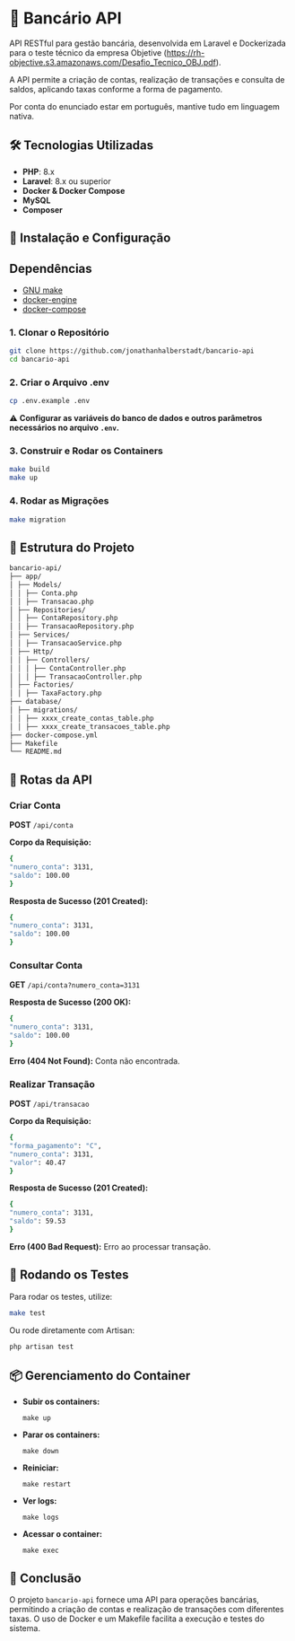 
# 📌 Bancário API

API RESTful para gestão bancária, desenvolvida em Laravel e Dockerizada para o teste técnico da empresa Objetive (https://rh-objective.s3.amazonaws.com/Desafio_Tecnico_OBJ.pdf).

A API permite a criação de contas, realização de transações e consulta de saldos, aplicando taxas conforme a forma de pagamento.

Por conta do enunciado estar em português, mantive tudo em linguagem nativa.

## 🛠 Tecnologias Utilizadas

- **PHP**: 8.x
- **Laravel**: 8.x ou superior
- **Docker & Docker Compose**
- **MySQL**
- **Composer**

## 🚀 Instalação e Configuração

## Dependências

- [GNU make](https://www.gnu.org/software/make/)
- [docker-engine](https://docs.docker.com/engine/installation/linux/docker-ce/ubuntu/)
- [docker-compose](https://docs.docker.com/compose/install/)

### 1. Clonar o Repositório
```bash
git clone https://github.com/jonathanhalberstadt/bancario-api
cd bancario-api
```


### 2. Criar o Arquivo .env
```bash
cp .env.example .env
```

⚠️ **Configurar as variáveis do banco de dados e outros parâmetros necessários no arquivo `.env`.**

### 3. Construir e Rodar os Containers

```bash
make build
make up
```

### 4. Rodar as Migrações
```bash
make migration
```


## 📁 Estrutura do Projeto
```bash
bancario-api/
├── app/
│ ├── Models/
│ │ ├── Conta.php
│ │ ├── Transacao.php
│ ├── Repositories/
│ │ ├── ContaRepository.php
│ │ ├── TransacaoRepository.php
│ ├── Services/
│ │ ├── TransacaoService.php
│ ├── Http/
│ │ ├── Controllers/
│ │ │ ├── ContaController.php
│ │ │ ├── TransacaoController.php
│ ├── Factories/
│ │ ├── TaxaFactory.php
├── database/
│ ├── migrations/
│ │ ├── xxxx_create_contas_table.php
│ │ ├── xxxx_create_transacoes_table.php
├── docker-compose.yml
├── Makefile
└── README.md
```

## 🔗 Rotas da API

### Criar Conta

**POST** `/api/conta`

**Corpo da Requisição:**
```bash
{
"numero_conta": 3131,
"saldo": 100.00
}
```

**Resposta de Sucesso (201 Created):**
```bash
{
"numero_conta": 3131,
"saldo": 100.00
}
```

### Consultar Conta

**GET** `/api/conta?numero_conta=3131`

**Resposta de Sucesso (200 OK):**
```bash
{
"numero_conta": 3131,
"saldo": 100.00
}
```

**Erro (404 Not Found):** Conta não encontrada.

### Realizar Transação

**POST** `/api/transacao`

**Corpo da Requisição:**
```bash
{
"forma_pagamento": "C",
"numero_conta": 3131,
"valor": 40.47
}
```

**Resposta de Sucesso (201 Created):**
```bash
{
"numero_conta": 3131,
"saldo": 59.53
}
```

**Erro (400 Bad Request):** Erro ao processar transação.

## 🧪 Rodando os Testes

Para rodar os testes, utilize:
```bash
make test
```
Ou rode diretamente com Artisan:

```bash
php artisan test
```

## 📦 Gerenciamento do Container

- **Subir os containers:**
    ```
    make up 
    ```
- **Parar os containers:**
    ```
    make down 
    ```
- **Reiniciar:**
    ```
    make restart 
    ```
- **Ver logs:**
    ```
    make logs 
    ```
- **Acessar o container:**
    ```
    make exec 
    ```

## 🏁 Conclusão

O projeto `bancario-api` fornece uma API para operações bancárias, permitindo a criação de contas e realização de transações com diferentes taxas. O uso de Docker e um Makefile facilita a execução e testes do sistema.